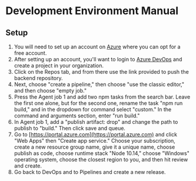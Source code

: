 # Development Environment Manual
## Setup
1. You will need to set up an account on [Azure](https://portal.azure.com/#home) where you can opt for a free account.
2. After setting up an account, you'll want to login to [Azure DevOps](https://azure.microsoft.com/en-us/services/devops/)
and create a project in your organization.
3. Click on the Repos tab, and from there use the link provided to push the backend repository.
4. Next, choose "create a pipeline," then choose "use the classic editor," and then choose "empty job."
5. Press the Agent job 1 and add two npm tasks from the search bar. Leave the first one alone, but
for the second one, rename the task "npm run build," and in the dropdown for command select "custom."
In the command and arguments section, enter "run build."
6. In Agent job 1, add a "publish artifact: drop" and change the path to publish to "build." Then click save and queue.
7. Go to [https://portal.azure.com](https://portal.azure.com) and click "Web Apps" then "Create app service."
Choose your subscription, create a new resource group name, give it a unique name, choose publish as code, choose
runtime stack "Node 10.14," choose "Windows" operating system, choose the closest region to you, and then hit review and create.
8. Go back to DevOps and to Pipelines and create a new release. 